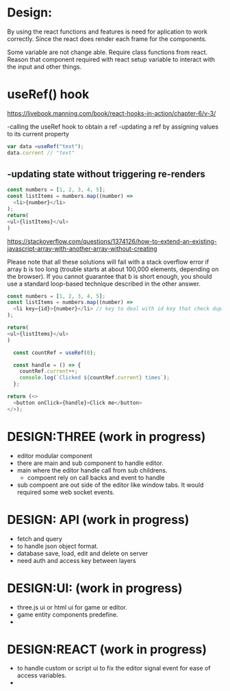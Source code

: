 # Design:
  By using the react functions and features is need for aplication to work correctly. Since the react does render each frame for the components.

  Some variable are not change able. Require class functions from react. Reason that component required with react setup variable to interact with the input and other things.


# useRef() hook
https://livebook.manning.com/book/react-hooks-in-action/chapter-6/v-3/


-calling the useRef hook to obtain a ref
-updating a ref by assigning values to its current property
```js
var data =useRef("text");
data.current // "text"
```
-updating state without triggering re-renders
-


```js
const numbers = [1, 2, 3, 4, 5];
const listItems = numbers.map((number) =>
  <li>{number}</li>
);
return(
<ul>{listItems}</ul>
)
```
https://stackoverflow.com/questions/1374126/how-to-extend-an-existing-javascript-array-with-another-array-without-creating

Please note that all these solutions will fail with a stack overflow error if array b is too long (trouble starts at about 100,000 elements, depending on the browser).
If you cannot guarantee that b is short enough, you should use a standard loop-based technique described in the other answer.

```js
const numbers = [1, 2, 3, 4, 5];
const listItems = numbers.map((number) =>
  <li key={id}>{number}</li> // key to deal with id key that check duplicate
);

return(
<ul>{listItems}</ul>
)
```

```js
  const countRef = useRef(0);

  const handle = () => {
    countRef.current++;
    console.log(`Clicked ${countRef.current} times`);
  };

return (<>
  <button onClick={handle}>Click me</button>
</>);  

```

# DESIGN:THREE (work in progress)
- editor modular component
- there are main and sub component to handle editor.
- main where the editor handle call from sub childrens.
  - compoent rely on call backs and event to handle 
- sub compoent are out side of the editor like window tabs. It would required some web socket events.

# DESIGN: API (work in progress)
- fetch and query
- to handle json object format.
- database save, load, edit and delete on server
- need auth and access key between layers

# DESIGN:UI: (work in progress)
- three.js ui or html ui for game or editor.
- game entity components predefine.
- 

# DESIGN:REACT (work in progress)
- to handle custom or script ui to fix the editor signal event for ease of access variables.
- 

